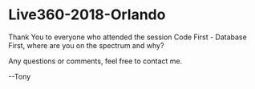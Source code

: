 # Live360-2018-Orlando

Thank You to everyone who attended the session Code First - Database First, where are you on the spectrum and why?

Any questions or comments, feel free to contact me.

--Tony
